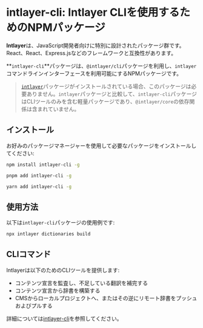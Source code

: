 # intlayer-cli: Intlayer CLIを使用するためのNPMパッケージ

**Intlayer**は、JavaScript開発者向けに特別に設計されたパッケージ群です。React、React、Express.jsなどのフレームワークと互換性があります。

**`intlayer-cli`**パッケージは、`@intlayer/cli`パッケージを利用し、`intlayer`コマンドラインインターフェースを利用可能にするNPMパッケージです。

> [`intlayer`](https://github.com/aymericzip/intlayer/tree/main/docs/ja/packages/intlayer/index.md)パッケージがインストールされている場合、このパッケージは必要ありません。`intlayer`パッケージと比較して、`intlayer-cli`パッケージはCLIツールのみを含む軽量パッケージであり、`@intlayer/core`の依存関係は含まれていません。

## インストール

お好みのパッケージマネージャーを使用して必要なパッケージをインストールしてください:

```bash packageManager="npm"
npm install intlayer-cli -g
```

```bash packageManager="pnpm"
pnpm add intlayer-cli -g
```

```bash packageManager="yarn"
yarn add intlayer-cli -g
```

## 使用方法

以下は`intlayer-cli`パッケージの使用例です:

```bash
npx intlayer dictionaries build
```

## CLIコマンド

Intlayerは以下のためのCLIツールを提供します:

- コンテンツ宣言を監査し、不足している翻訳を補完する
- コンテンツ宣言から辞書を構築する
- CMSからローカルプロジェクトへ、またはその逆にリモート辞書をプッシュおよびプルする

詳細については[intlayer-cli](https://github.com/aymericzip/intlayer/blob/main/docs/docs/ja/intlayer_cli.md)を参照してください。

